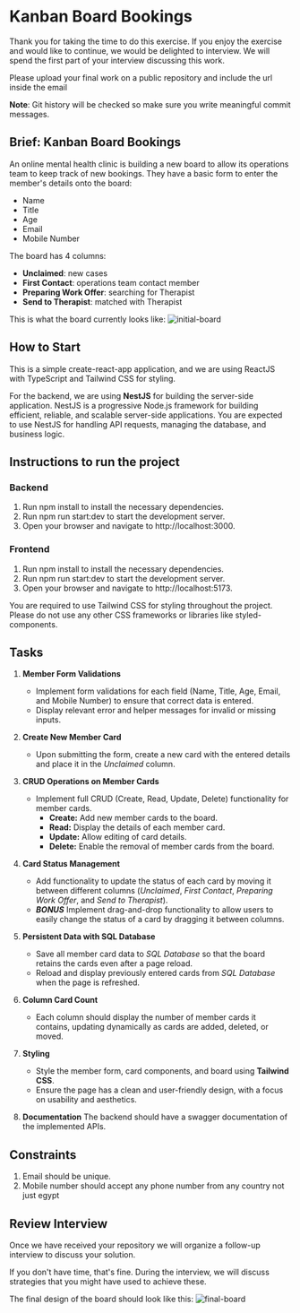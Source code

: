 # Kanban Board Bookings

Thank you for taking the time to do this exercise. If you enjoy the exercise and would like to continue, we would be delighted to interview. We will spend the first part of your interview discussing this work.

Please upload your final work on a public repository and include the url inside the email

**Note**: Git history will be checked so make sure you write meaningful commit messages.

## Brief: Kanban Board Bookings

An online mental health clinic is building a new board to allow its operations team to keep track of new bookings. They have a basic form to enter the member's details onto the board:

- Name
- Title
- Age
- Email
- Mobile Number

The board has 4 columns:

- **Unclaimed**: new cases
- **First Contact**: operations team contact member
- **Preparing Work Offer**: searching for Therapist
- **Send to Therapist**: matched with Therapist

This is what the board currently looks like:
![initial-board](public/initial-board.png)

## How to Start

This is a simple create-react-app application, and we are using ReactJS with TypeScript and Tailwind CSS for styling.

For the backend, we are using **NestJS** for building the server-side application. NestJS is a progressive Node.js framework for building efficient, reliable, and scalable server-side applications. You are expected to use NestJS for handling API requests, managing the database, and business logic.

## Instructions to run the project

### Backend

1. Run npm install to install the necessary dependencies.
2. Run npm run start:dev to start the development server.
3. Open your browser and navigate to http://localhost:3000.

### Frontend

1. Run npm install to install the necessary dependencies.
2. Run npm run start:dev to start the development server.
3. Open your browser and navigate to http://localhost:5173.

You are required to use Tailwind CSS for styling throughout the project. Please do not use any other CSS frameworks or libraries like styled-components.

## Tasks

1. **Member Form Validations**

   - Implement form validations for each field (Name, Title, Age, Email, and Mobile Number) to ensure that correct data is entered.
   - Display relevant error and helper messages for invalid or missing inputs.

2. **Create New Member Card**

   - Upon submitting the form, create a new card with the entered details and place it in the _Unclaimed_ column.

3. **CRUD Operations on Member Cards**

   - Implement full CRUD (Create, Read, Update, Delete) functionality for member cards.
     - **Create:** Add new member cards to the board.
     - **Read:** Display the details of each member card.
     - **Update:** Allow editing of card details.
     - **Delete:** Enable the removal of member cards from the board.

4. **Card Status Management**

   - Add functionality to update the status of each card by moving it between different columns (_Unclaimed_, _First Contact_, _Preparing Work Offer_, and _Send to Therapist_).
   - **_BONUS_** Implement drag-and-drop functionality to allow users to easily change the status of a card by dragging it between columns.

5. **Persistent Data with SQL Database**

   - Save all member card data to _SQL Database_ so that the board retains the cards even after a page reload.
   - Reload and display previously entered cards from _SQL Database_ when the page is refreshed.

6. **Column Card Count**

   - Each column should display the number of member cards it contains, updating dynamically as cards are added, deleted, or moved.

7. **Styling**
   - Style the member form, card components, and board using **Tailwind CSS**.
   - Ensure the page has a clean and user-friendly design, with a focus on usability and aesthetics.

8. **Documentation**
   The backend should have a swagger documentation of the implemented APIs.

## Constraints

1. Email should be unique.
2. Mobile number should accept any phone number from any country not just egypt

## Review Interview

Once we have received your repository we will organize a follow-up interview to discuss your solution.

If you don't have time, that's fine. During the interview, we will discuss strategies that you might have used to achieve these.

The final design of the board should look like this:
![final-board](public/final-board.png)
